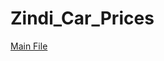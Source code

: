 # Zindi_Car_Prices
[Main File](https://github.com/XVI-IX/Zindi_Car_Prices/blob/main/vehicle_1.ipynb)
